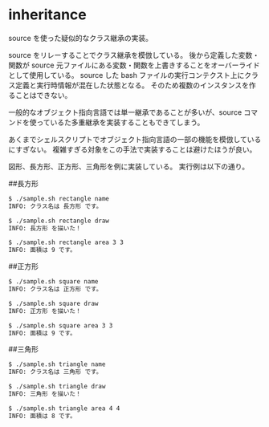 # inheritance
source を使った疑似的なクラス継承の実装。

source をリレーすることでクラス継承を模倣している。
後から定義した変数・関数が source 元ファイルにある変数・関数を上書きすることをオーバーライドとして使用している。
source した bash ファイルの実行コンテクスト上にクラス定義と実行時情報が混在した状態となる。
そのため複数のインスタンスを作ることはできない。

一般的なオブジェクト指向言語では単一継承であることが多いが、source コマンドを使っているた多重継承を実装することもできてしまう。

あくまでシェルスクリプトでオブジェクト指向言語の一部の機能を模倣しているにすぎない。
複雑すぎる対象をこの手法で実装することは避けたほうが良い。

図形、長方形、正方形、三角形を例に実装している。
実行例は以下の通り。

##長方形
```bash
$ ./sample.sh rectangle name
INFO: クラス名は 長方形 です。

$ ./sample.sh rectangle draw
INFO: 長方形 を描いた！

$ ./sample.sh rectangle area 3 3
INFO: 面積は 9 です。
```

##正方形
```bash
$ ./sample.sh square name
INFO: クラス名は 正方形 です。

$ ./sample.sh square draw
INFO: 正方形 を描いた！

$ ./sample.sh square area 3 3
INFO: 面積は 9 です。
```

##三角形
```bash
$ ./sample.sh triangle name
INFO: クラス名は 三角形 です。

$ ./sample.sh triangle draw
INFO: 三角形 を描いた！

$ ./sample.sh triangle area 4 4
INFO: 面積は 8 です。
```
